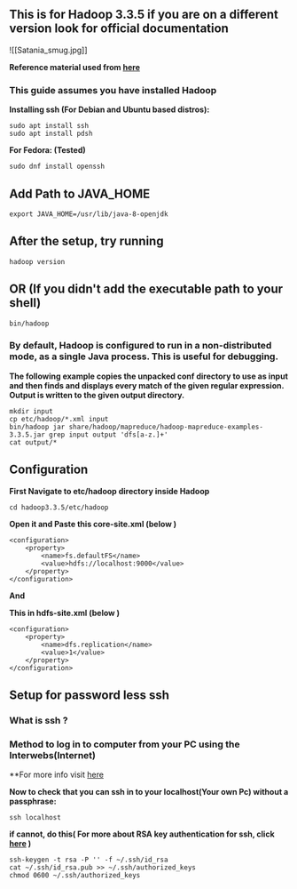 ## This is for Hadoop 3.3.5 if you are on a different version look for official documentation

![[Satania_smug.jpg]]

**Reference material used from [here](https://hadoop.apache.org/docs/stable/hadoop-project-dist/hadoop-common/SingleCluster.html#Standalone_Operation)**

### This guide assumes you have installed Hadoop

**Installing ssh (For Debian and Ubuntu based distros):**

```
sudo apt install ssh 
sudo apt install pdsh
```

**For Fedora: (Tested)**

```
sudo dnf install openssh
```

## Add Path to JAVA_HOME

```
export JAVA_HOME=/usr/lib/java-8-openjdk
```

## After the setup, try running 

```
hadoop version
```

## OR (If you didn't add the executable path to your shell)

```
bin/hadoop
```

### By default, Hadoop is configured to run in a non-distributed mode, as a single Java process. This is useful for debugging.

**The following example copies the unpacked conf directory to use as input and then finds and displays every match of the given regular expression. Output is written to the given output directory.**

```
mkdir input
cp etc/hadoop/*.xml input
bin/hadoop jar share/hadoop/mapreduce/hadoop-mapreduce-examples-3.3.5.jar grep input output 'dfs[a-z.]+'
cat output/*
```

## Configuration

**First Navigate to etc/hadoop directory inside Hadoop**

```
cd hadoop3.3.5/etc/hadoop
```

**Open it and Paste this core-site.xml (below <!-- Put site-specific property overrides in this file. --> )**


```
<configuration>
    <property>
        <name>fs.defaultFS</name>
        <value>hdfs://localhost:9000</value>
    </property>
</configuration>

```

**And**

**This in hdfs-site.xml (below <!-- Put site-specific property overrides in this file. --> )**

```
<configuration>
    <property>
        <name>dfs.replication</name>
        <value>1</value>
    </property>
</configuration>
```

## Setup for password less ssh

### What is ssh ?
### Method to log in to computer from your PC using the Interwebs(Internet)
**For more info visit [here](https://www.howtogeek.com/311287/how-to-connect-to-an-ssh-server-from-windows-macos-or-linux/)

**Now to check that you can ssh in to your localhost(Your own Pc) without a passphrase:**

```
ssh localhost
```

**if cannot, do this( For more about RSA key authentication for ssh, click [here](https://www.digitalocean.com/community/tutorials/how-to-configure-ssh-key-based-authentication-on-a-linux-server) )**


```
ssh-keygen -t rsa -P '' -f ~/.ssh/id_rsa
cat ~/.ssh/id_rsa.pub >> ~/.ssh/authorized_keys
chmod 0600 ~/.ssh/authorized_keys
```
